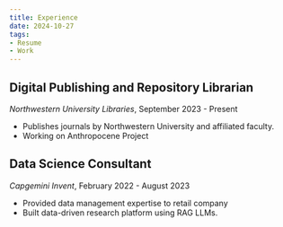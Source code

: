 ```yaml
---
title: Experience
date: 2024-10-27
tags:
- Resume
- Work
---
```


## Digital Publishing and Repository Librarian

*Northwestern University Libraries*, September 2023 - Present

- Publishes journals by Northwestern University and affiliated faculty.
- Working on Anthropocene Project

## Data Science Consultant

*Capgemini Invent*, February 2022 - August 2023

- Provided data management expertise to retail company
- Built data-driven research platform using RAG LLMs.
